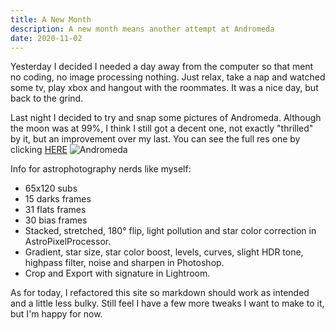 ```yaml
---
title: A New Month
description: A new month means another attempt at Andromeda
date: 2020-11-02
---
```


Yesterday I decided I needed a day away from the computer so that ment no coding, no image processing nothing. Just relax, take a nap and watched some tv, play xbox and hangout with the roommates. It was a nice day, but back to the grind.

Last night I decided to try and snap some pictures of Andromeda. Although the moon was at 99%, I think I still got a decent one, not exactly "thrilled" by it, but an improvement over my last. You can see the full res one by clicking [HERE](https://www.flickr.com/photos/joegallegosphotography/50559360802/in/dateposted/)
![Andromeda](/Andromeda.jpg)

Info for astrophotography nerds like myself:
- 65x120 subs
- 15 darks frames
- 31 flats frames
- 30 bias frames
- Stacked, stretched, 180&deg; flip, light pollution and star color correction in AstroPixelProcessor.
- Gradient, star size, star color boost, levels, curves, slight HDR tone, highpass filter, noise and sharpen in Photoshop.
- Crop and Export with signature in Lightroom.

As for today, I refactored this site so markdown should work as intended and a little less bulky. Still feel I have a few more tweaks I want to make to it, but I'm happy for now.
